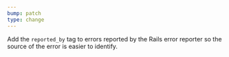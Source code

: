 ```yaml
---
bump: patch
type: change
---
```


Add the `reported_by` tag to errors reported by the Rails error reporter so the source of the error is easier to identify.
